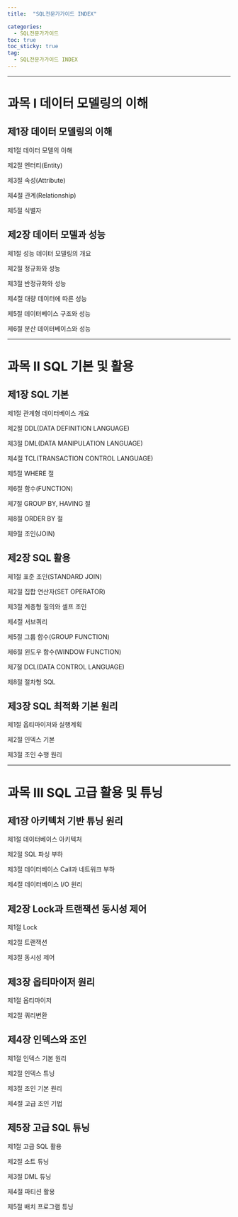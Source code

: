 ```yaml
---
title:  "SQL전문가가이드 INDEX"

categories:
  - SQL전문가가이드
toc: true
toc_sticky: true
tag:
  - SQL전문가가이드 INDEX
---
```


----------

    
과목 Ⅰ 데이터 모델링의 이해
===

제1장 데이터 모델링의 이해
---

제1절 데이터 모델의 이해

제2절 엔터티(Entity)

제3절 속성(Attribute)

제4절 관계(Relationship)

제5절 식별자

  
  
제2장 데이터 모델과 성능
---

제1절 성능 데이터 모델링의 개요

제2절 정규화와 성능

제3절 반정규화와 성능

제4절 대량 데이터에 따른 성능

제5절 데이터베이스 구조와 성능

제6절 분산 데이터베이스와 성능


----------


과목 Ⅱ SQL 기본 및 활용
===

제1장 SQL 기본
---

제1절 관계형 데이터베이스 개요

제2절 DDL(DATA DEFINITION LANGUAGE)

제3절 DML(DATA MANIPULATION LANGUAGE)

제4절 TCL(TRANSACTION CONTROL LANGUAGE)

제5절 WHERE 절

제6절 함수(FUNCTION)

제7절 GROUP BY, HAVING 절

제8절 ORDER BY 절

제9절 조인(JOIN)

제2장 SQL 활용
---

제1절 표준 조인(STANDARD JOIN)

제2절 집합 연산자(SET OPERATOR)

제3절 계층형 질의와 셀프 조인

제4절 서브쿼리

제5절 그룹 함수(GROUP FUNCTION)

제6절 윈도우 함수(WINDOW FUNCTION)

제7절 DCL(DATA CONTROL LANGUAGE)

제8절 절차형 SQL

제3장 SQL 최적화 기본 원리
---

제1절 옵티마이저와 실행계획

제2절 인덱스 기본

제3절 조인 수행 원리


----------


과목 Ⅲ SQL 고급 활용 및 튜닝
===

제1장 아키텍처 기반 튜닝 원리
---

제1절 데이터베이스 아키텍처

제2절 SQL 파싱 부하

제3절 데이터베이스 Call과 네트워크 부하

제4절 데이터베이스 I/O 원리


제2장 Lock과 트랜잭션 동시성 제어
---

제1절 Lock

제2절 트랜잭션

제3절 동시성 제어


제3장 옵티마이저 원리
---

제1절 옵티마이저

제2절 쿼리변환

제4장 인덱스와 조인
---

제1절 인덱스 기본 원리

제2절 인덱스 튜닝

제3절 조인 기본 원리

제4절 고급 조인 기법


제5장 고급 SQL 튜닝
---

제1절 고급 SQL 활용

제2절 소트 튜닝

제3절 DML 튜닝

제4절 파티션 활용

제5절 배치 프로그램 튜닝
